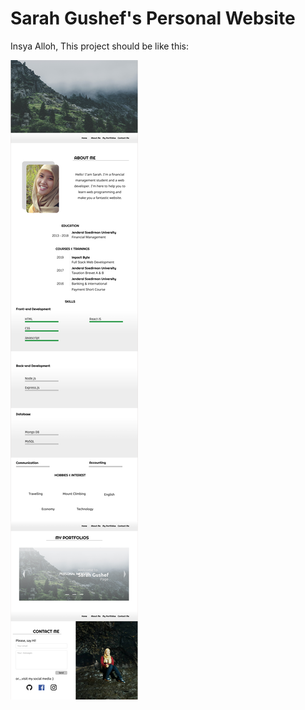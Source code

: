 # Sarah Gushef's Personal Website

Insya Alloh, This project should be like this:

![Screenshot](./images/sarahgushef.com.jpg)
